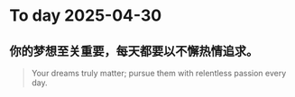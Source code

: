 
# To day 2025-04-30


## 你的梦想至关重要，每天都要以不懈热情追求。
> Your dreams truly matter; pursue them with relentless passion every day.

    